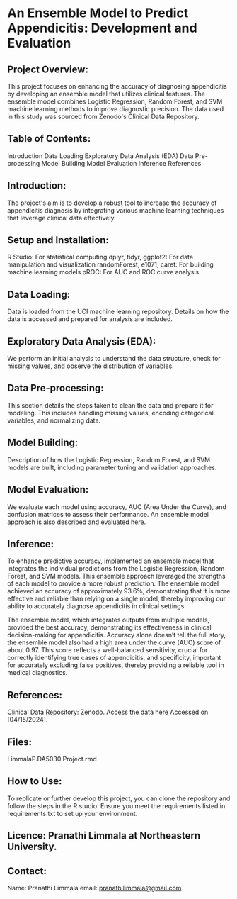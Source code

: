 # An Ensemble Model to Predict Appendicitis: Development and Evaluation

## Project Overview:
This project focuses on enhancing the accuracy of diagnosing appendicitis by developing an ensemble model that utilizes clinical features. The ensemble model combines Logistic Regression, Random Forest, and SVM machine learning methods to improve diagnostic precision. The data used in this study was sourced from Zenodo's Clinical Data Repository.

## Table of Contents:
Introduction
Data Loading
Exploratory Data Analysis (EDA)
Data Pre-processing
Model Building
Model Evaluation
Inference
References

## Introduction:
The project's aim is to develop a robust tool to increase the accuracy of appendicitis diagnosis by integrating various machine learning techniques that leverage clinical data effectively.

## Setup and Installation:
R Studio: For statistical computing
dplyr, tidyr, ggplot2: For data manipulation and visualization
randomForest, e1071, caret: For building machine learning models
pROC: For AUC and ROC curve analysis

## Data Loading:
Data is loaded from the UCI machine learning repository. Details on how the data is accessed and prepared for analysis are included.

## Exploratory Data Analysis (EDA):
We perform an initial analysis to understand the data structure, check for missing values, and observe the distribution of variables.

## Data Pre-processing:
This section details the steps taken to clean the data and prepare it for modeling. This includes handling missing values, encoding categorical variables, and normalizing data.

## Model Building:
Description of how the Logistic Regression, Random Forest, and SVM models are built, including parameter tuning and validation approaches.

## Model Evaluation:
We evaluate each model using accuracy, AUC (Area Under the Curve), and confusion matrices to assess their performance. An ensemble model approach is also described and evaluated here.

## Inference:

To enhance predictive accuracy, implemented an ensemble model that integrates the individual predictions from the Logistic Regression, Random Forest, and SVM models. This ensemble approach leveraged the strengths of each model to provide a more robust prediction. The ensemble model achieved an accuracy of approximately 93.6%, demonstrating that it is more effective and reliable than relying on a single model, thereby improving our ability to accurately diagnose appendicitis in clinical settings.

The ensemble model, which integrates outputs from multiple models, provided the best accuracy, demonstrating its effectiveness in clinical decision-making for appendicitis. Accuracy alone doesn’t tell the full story, the ensemble model also had a high area under the curve (AUC) score of about 0.97. This score reflects a well-balanced sensitivity, crucial for correctly identifying true cases of appendicitis, and specificity, important for accurately excluding false positives, thereby providing a reliable tool in medical diagnostics.

## References:
Clinical Data Repository: Zenodo. Access the data here[   ](https://zenodo.org/records/7669442/files/app_data.xlsx?download=1) Accessed on [04/15/2024].

## Files:
LimmalaP.DA5030.Project.rmd

## How to Use:
To replicate or further develop this project, you can clone the repository and follow the steps in the R studio. Ensure you meet the requirements listed in requirements.txt to set up your environment.

## Licence: Pranathi Limmala at Northeastern University.

## Contact:
Name: Pranathi Limmala 
email: pranathilimmala@gmail.com

